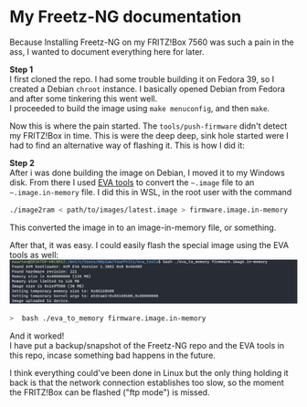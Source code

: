 # My Freetz-NG documentation
Because Installing Freetz-NG on my FRITZ!Box 7560 was such a pain in the ass, I wanted to document everything here for later.

**Step 1**  
I first cloned the repo. I had some trouble building it on Fedora 39, so I created a Debian `chroot` instance. I basically opened Debian from Fedora and after some tinkering this went well.  
I proceeded to build the image using `make menuconfig`, and then `make`.

Now this is where the pain started. The `tools/push-firmware` didn't detect my FRITZ!Box in time.
This is were the deep deep, sink hole started were I had to find an alternative way of flashing it. This is how I did it:

**Step 2**  
After i was done building the image on Debian, I moved it to my Windows disk. From there I used [EVA tools](https://github.com/PeterPawn/YourFritz/tree/main/eva_tools) to convert the `~.image` file to an `~.image.in-memory` file.
I did this in WSL, in the root user with the command
```bash
./image2ram < path/to/images/latest.image > firmware.image.in-memory
```
This converted the image in to an image-in-memory file, or something.

After that, it was easy. I could easily flash the special image using the EVA tools as well:
![Flashing to the FRITZ!Box 7560](image.png)
```bash
>  bash ./eva_to_memory firmware.image.in-memory
```
And it worked!  
I have put a backup/snapshot of the Freetz-NG repo and the EVA tools in this repo, incase something bad happens in the future.


I think everything could've been done in Linux but the only thing holding it back is that the network connection establishes too slow, so the moment the FRITZ!Box can be flashed ("ftp mode") is missed.